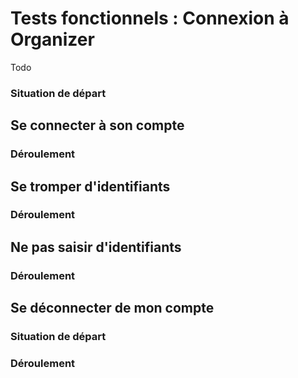 # Tests fonctionnels : Connexion à Organizer

Todo

### Situation de départ

## Se connecter à son compte
### Déroulement
## Se tromper d'identifiants
### Déroulement
## Ne pas saisir d'identifiants
### Déroulement
## Se déconnecter de mon compte
### Situation de départ
### Déroulement